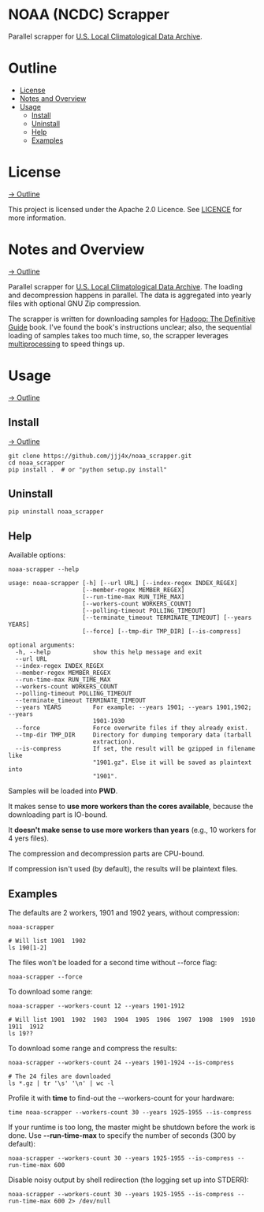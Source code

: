 # NOAA (NCDC) Scrapper

Parallel scrapper for [U.S. Local Climatological Data Archive](https://www.ncei.noaa.gov/data/global-hourly/archive/isd/).


# Outline

* [License](#license)
* [Notes and Overview](#notes-and-overview)
* [Usage](#usage)
  * [Install](#install)
  * [Uninstall](#uninstall)
  * [Help](#help)
  * [Examples](#examples)


# License
[-> Outline](#outline)

This project is licensed under the Apache 2.0 Licence. See [LICENCE](./LICENSE)
for more information.


# Notes and Overview
[-> Outline](#outline)

Parallel scrapper for [U.S. Local Climatological Data Archive](https://www.ncei.noaa.gov/data/global-hourly/archive/isd/).
The loading and decompression happens in parallel. The data is aggregated into
yearly files with optional GNU Zip compression.

The scrapper is written for downloading samples for
[Hadoop: The Definitive Guide](https://github.com/tomwhite/hadoop-book/) book.
I've found the book's instructions unclear; also, the sequential loading of
samples takes too much time, so, the scrapper leverages
[multiprocessing](https://docs.python.org/3/library/multiprocessing.html)
to speed things up.


# Usage
[-> Outline](#outline)

## Install
[-> Outline](#outline)

```shell script
git clone https://github.com/jjj4x/noaa_scrapper.git
cd noaa_scrapper
pip install .  # or "python setup.py install"
```

## Uninstall

```shell script
pip uninstall noaa_scrapper
```

## Help

Available options:
```shell script
noaa-scrapper --help
```

```text
usage: noaa-scrapper [-h] [--url URL] [--index-regex INDEX_REGEX]
                     [--member-regex MEMBER_REGEX]
                     [--run-time-max RUN_TIME_MAX]
                     [--workers-count WORKERS_COUNT]
                     [--polling-timeout POLLING_TIMEOUT]
                     [--terminate_timeout TERMINATE_TIMEOUT] [--years YEARS]
                     [--force] [--tmp-dir TMP_DIR] [--is-compress]

optional arguments:
  -h, --help            show this help message and exit
  --url URL
  --index-regex INDEX_REGEX
  --member-regex MEMBER_REGEX
  --run-time-max RUN_TIME_MAX
  --workers-count WORKERS_COUNT
  --polling-timeout POLLING_TIMEOUT
  --terminate_timeout TERMINATE_TIMEOUT
  --years YEARS         For example: --years 1901; --years 1901,1902; --years
                        1901-1930
  --force               Force overwrite files if they already exist.
  --tmp-dir TMP_DIR     Directory for dumping temporary data (tarball
                        extraction).
  --is-compress         If set, the result will be gzipped in filename like
                        "1901.gz". Else it will be saved as plaintext into
                        "1901".
```

Samples will be loaded into **PWD**.

It makes sense to **use more workers than the cores available**,
because the downloading part is IO-bound.

It **doesn't make sense to use more workers than years** (e.g., 10 workers for 4 yers files).

The compression and decompression parts are CPU-bound.

If compression isn't used (by default), the results will be plaintext files.


## Examples

The defaults are 2 workers, 1901 and 1902 years, without compression:
```shell script
noaa-scrapper

# Will list 1901  1902
ls 190[1-2]
```

The files won't be loaded for a second time without --force flag:
```shell script
noaa-scrapper --force
```

To download some range:
```shell script
noaa-scrapper --workers-count 12 --years 1901-1912

# Will list 1901  1902  1903  1904  1905  1906  1907  1908  1909  1910  1911  1912
ls 19??
```

To download some range and compress the results:
```shell script
noaa-scrapper --workers-count 24 --years 1901-1924 --is-compress

# The 24 files are downloaded
ls *.gz | tr '\s' '\n' | wc -l
```

Profile it with **time** to find-out the --workers-count for your hardware:
```shell script
time noaa-scrapper --workers-count 30 --years 1925-1955 --is-compress
```

If your runtime is too long, the master might be shutdown before the work is done.
Use **--run-time-max** to specify the number of seconds (300 by default):
```shell script
noaa-scrapper --workers-count 30 --years 1925-1955 --is-compress --run-time-max 600
```

Disable noisy output by shell redirection (the logging set up into STDERR):
```shell script
noaa-scrapper --workers-count 30 --years 1925-1955 --is-compress --run-time-max 600 2> /dev/null
```
